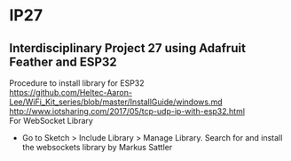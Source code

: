 IP27
===
Interdisciplinary Project 27 using Adafruit Feather and ESP32 
---
Procedure to install library for ESP32  
https://github.com/Heltec-Aaron-Lee/WiFi_Kit_series/blob/master/InstallGuide/windows.md  
http://www.iotsharing.com/2017/05/tcp-udp-ip-with-esp32.html  
For WebSocket Library  
* Go to Sketch > Include Library > Manage Library. Search for and install the websockets library by Markus Sattler 

